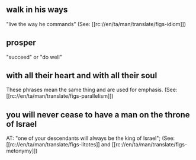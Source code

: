 ## walk in his ways ##

"live the way he commands" (See: [[rc://en/ta/man/translate/figs-idiom]])

## prosper ##

"succeed" or "do well"

##  with all their heart and with all their soul ##

These phrases mean the same thing and are used for emphasis. (See: [[rc://en/ta/man/translate/figs-parallelism]])

## you will never cease to have a man on the throne of Israel ##

AT: "one of your descendants will always be the king of Israel"; (See: [[rc://en/ta/man/translate/figs-litotes]] and [[rc://en/ta/man/translate/figs-metonymy]])
